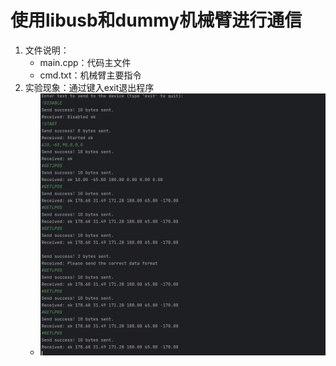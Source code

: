 # 使用libusb和dummy机械臂进行通信

1. 文件说明：
   - main.cpp：代码主文件
   - cmd.txt：机械臂主要指令
2. 实验现象：通过键入exit退出程序
   - <img src="README.assets/1.png" alt="1" style="zoom:50%;" />

